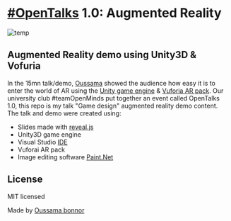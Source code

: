 # [#OpenTalks](https://github.com/open-minds?utf8=%E2%9C%93&q=open-talks) 1.0: Augmented Reality 
![temp](https://user-images.githubusercontent.com/17766221/54154061-561fd300-4441-11e9-8717-8b774907bb9c.jpg)
## Augmented Reality demo using Unity3D & Vofuria
In the 15mn talk/demo, [Oussama](https://github.com/oussamabonnor1) showed the audience how easy it is to enter the world of AR using the [Unity game engine](https://unity3d.com) & [Vuforia AR pack](https://www.vuforia.com/).
Our university club #teamOpenMinds put together an event called OpenTalks 1.0, this repo is my talk "Game design" augmented reality demo content.
The talk and demo were created using:
* Slides made with [reveal.js](https://github.com/hakimel/reveal.js/) 
* Unity3D game engine
* Visual Studio [IDE](https://www.visualstudio.com/)
* Vuforai AR pack
* Image editing software [Paint.Net](https://www.getpaint.net/)

## License
MIT licensed

Made by [Oussama bonnor](https://github.com/oussamabonnor1)
